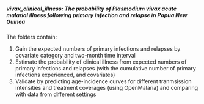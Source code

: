 ##### vivax_clinical_illness: The probability of <em>Plasmodium vivax</em> acute malarial illness following primary infection and relapse in Papua New Guinea 

The folders contain:

1. Gain the expected numbers of primary infections and relapses by covariate category and two-month time interval 
2. Estimate the probability of clinical illness from expected numbers of primary infections and relapses (with the cumulative number of primary infections experienced, and covariates)
3. Validate by predicting age-incidence curves for different tranmsission intensities and treatment coverages (using OpenMalaria) and comparing with data from different settings 
